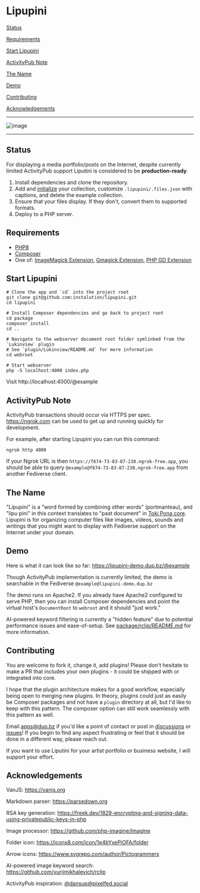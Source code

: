 # Lipupini

[Status](#status)

[Requirements](#requirements)

[Start Lipupini](#start-lipupini)

[ActivityPub Note](#activitypub-note)

[The Name](#the-name)

[Demo](#demo)

[Contributing](#contributing)

[Acknowledgements](#acknowledgements)

---

![image](https://github.com/instalution/lipupini/assets/108841276/843f8a31-0d6c-42d2-a366-c355b03986a6)

---

## Status

For displaying a media portfolio/posts on the Internet, despite currently limited ActivityPub support Liputini is considered to be **production-ready**.

1) Install dependencies and clone the repository.
2) Add and [initialize](collection/README.md) your collection, customize `.lipupini/.files.json` with captions, and delete the example collection.
3) Ensure that your files display. If they don't, convert them to supported formats.
4) Deploy to a PHP server.

## Requirements

- [PHP8](https://www.php.net/manual/en/install.php)
- [Composer](https://getcomposer.org/)
- One of: [ImageMagick Extension](https://www.php.net/manual/en/book.imagick.php), [Gmagick Extension](https://www.php.net/manual/en/book.gmagick.php), [PHP GD Extension](https://www.php.net/manual/en/book.image.php)

## Start Lipupini

```shell
# Clone the app and `cd` into the project root
git clone git@github.com:instalution/lipupini.git
cd lipupini

# Install Composer dependencies and go back to project root
cd package
composer install
cd ..

# Navigate to the webserver document root folder symlinked from the `Lukinview` plugin
# See `plugin/Lukinview/README.md` for more information
cd webroot

# Start webserver
php -S localhost:4000 index.php
```

Visit http://localhost:4000/@example

## ActivityPub Note

ActivityPub transactions should occur via HTTPS per spec. https://ngrok.com can be used to get up and running quickly for development.

For example, after starting Lipupini you can run this command:

```shell
ngrok http 4000
```

If your Ngrok URL is then `https://f674-73-83-87-238.ngrok-free.app`, you should be able to query `@example@f674-73-83-87-238.ngrok-free.app` from another Fediverse client.

## The Name

"Lipupini" is a "word formed by combining other words" (portmanteau), and "lipu pini" in this context translates to "past document" in [Toki Pona core](https://zrajm.github.io/toki-pona-syllabics/dictionary/). Lipupini is for organizing computer files like images, videos, sounds and writings that you might want to display with Fediverse support on the Internet under your domain.

## Demo

Here is what it can look like so far: https://lipupini-demo.dup.bz/@example

Though ActivityPub implementation is currently limited, the demo is searchable in the Fediverse `@example@lipupini-demo.dup.bz`

The demo runs on Apache2. If you already have Apache2 configured to serve PHP, then you can install Composer dependencies and point the virtual host's `DocumentRoot` to `webroot` and it should "just work."

AI-powered keyword filtering is currently a "hidden feature" due to potential performance issues and ease-of-setup. See [package/rclip/README.md](package/rclip/README.md) for more information.

## Contributing

You are welcome to fork it, change it, add plugins! Please don't hesitate to make a PR that includes your own plugins - it could be shipped with or integrated into core.

I hope that the plugin architecture makes for a good workflow, especially being open to merging new plugins. In theory, plugins could just as easily be Composer packages and not have a `plugin` directory at all, but I'd like to keep with this pattern. The composer option can still work seamlessly with this pattern as well.

Email apps@dup.bz if you'd like a point of contact or post in [discussions](https://github.com/instalution/lipupini/discussions) or [issues](https://github.com/instalution/lipupini/issues)! If you begin to find any aspect frustrating or feel that it should be done in a different way, please reach out.

If you want to use Liputini for your artist portfolio or business website, I will support your effort.

## Acknowledgements

VanJS: https://vanjs.org

Markdown parser: https://parsedown.org

RSA key generation: https://freek.dev/1829-encrypting-and-signing-data-using-privatepublic-keys-in-php

Image processor: https://github.com/php-imagine/Imagine

Folder icon: https://icons8.com/icon/1e4bYxePiOFA/folder

Arrow icons: https://www.svgrepo.com/author/Pictogrammers

AI-powered image keyword search: https://github.com/yurijmikhalevich/rclip

ActivityPub inspiration: [@dansup@pixelfed.social](https://pixelfed.social/dansup)
